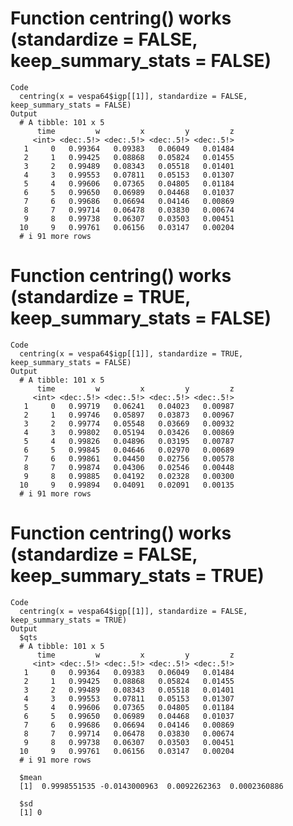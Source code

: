 # Function centring() works (standardize = FALSE, keep_summary_stats = FALSE)

    Code
      centring(x = vespa64$igp[[1]], standardize = FALSE, keep_summary_stats = FALSE)
    Output
      # A tibble: 101 x 5
          time         w         x         y         z
         <int> <dec:.5!> <dec:.5!> <dec:.5!> <dec:.5!>
       1     0   0.99364   0.09383   0.06049   0.01484
       2     1   0.99425   0.08868   0.05824   0.01455
       3     2   0.99489   0.08343   0.05518   0.01401
       4     3   0.99553   0.07811   0.05153   0.01307
       5     4   0.99606   0.07365   0.04805   0.01184
       6     5   0.99650   0.06989   0.04468   0.01037
       7     6   0.99686   0.06694   0.04146   0.00869
       8     7   0.99714   0.06478   0.03830   0.00674
       9     8   0.99738   0.06307   0.03503   0.00451
      10     9   0.99761   0.06156   0.03147   0.00204
      # i 91 more rows

# Function centring() works (standardize = TRUE, keep_summary_stats = FALSE)

    Code
      centring(x = vespa64$igp[[1]], standardize = TRUE, keep_summary_stats = FALSE)
    Output
      # A tibble: 101 x 5
          time         w         x         y         z
         <int> <dec:.5!> <dec:.5!> <dec:.5!> <dec:.5!>
       1     0   0.99719   0.06241   0.04023   0.00987
       2     1   0.99746   0.05897   0.03873   0.00967
       3     2   0.99774   0.05548   0.03669   0.00932
       4     3   0.99802   0.05194   0.03426   0.00869
       5     4   0.99826   0.04896   0.03195   0.00787
       6     5   0.99845   0.04646   0.02970   0.00689
       7     6   0.99861   0.04450   0.02756   0.00578
       8     7   0.99874   0.04306   0.02546   0.00448
       9     8   0.99885   0.04192   0.02328   0.00300
      10     9   0.99894   0.04091   0.02091   0.00135
      # i 91 more rows

# Function centring() works (standardize = FALSE, keep_summary_stats = TRUE)

    Code
      centring(x = vespa64$igp[[1]], standardize = FALSE, keep_summary_stats = TRUE)
    Output
      $qts
      # A tibble: 101 x 5
          time         w         x         y         z
         <int> <dec:.5!> <dec:.5!> <dec:.5!> <dec:.5!>
       1     0   0.99364   0.09383   0.06049   0.01484
       2     1   0.99425   0.08868   0.05824   0.01455
       3     2   0.99489   0.08343   0.05518   0.01401
       4     3   0.99553   0.07811   0.05153   0.01307
       5     4   0.99606   0.07365   0.04805   0.01184
       6     5   0.99650   0.06989   0.04468   0.01037
       7     6   0.99686   0.06694   0.04146   0.00869
       8     7   0.99714   0.06478   0.03830   0.00674
       9     8   0.99738   0.06307   0.03503   0.00451
      10     9   0.99761   0.06156   0.03147   0.00204
      # i 91 more rows
      
      $mean
      [1]  0.9998551535 -0.0143000963  0.0092262363  0.0002360886
      
      $sd
      [1] 0
      

